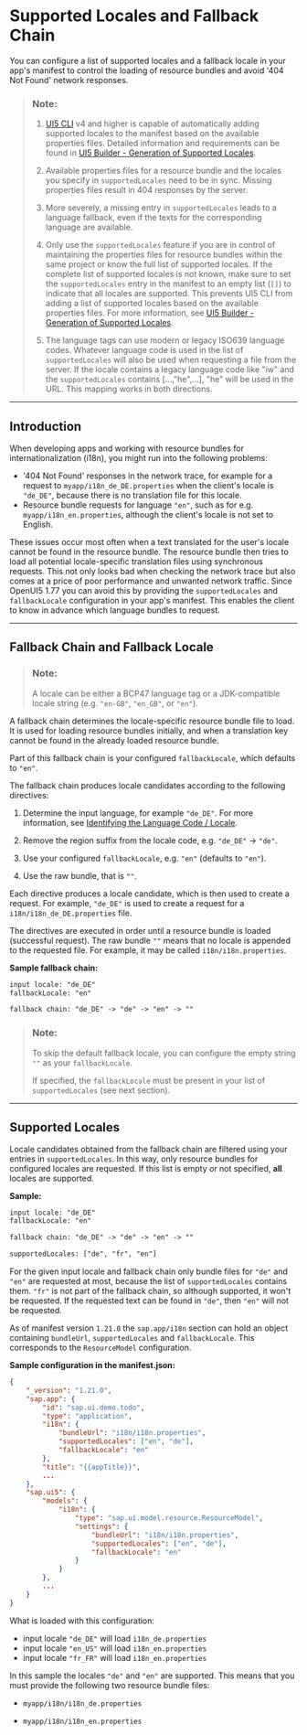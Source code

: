 <!-- loioec753bc539d748f689e3ac814e129563 -->

# Supported Locales and Fallback Chain

You can configure a list of supported locales and a fallback locale in your app's manifest to control the loading of resource bundles and avoid '404 Not Found' network responses.

> ### Note:  
> 1.  [UI5 CLI](https://ui5.github.io/cli/stable/) v4 and higher is capable of automatically adding supported locales to the manifest based on the available properties files. Detailed information and requirements can be found in [UI5 Builder - Generation of Supported Locales](https://ui5.github.io/cli/stable/pages/Builder/#generation-of-supported-locales).
> 
> 2.  Available properties files for a resource bundle and the locales you specify in `supportedLocales` need to be in sync. Missing properties files result in 404 responses by the server.
> 
> 3.  More severely, a missing entry in `supportedLocales` leads to a language fallback, even if the texts for the corresponding language are available.
> 
> 4.  Only use the `supportedLocales` feature if you are in control of maintaining the properties files for resource bundles within the same project or know the full list of supported locales. If the complete list of supported locales is not known, make sure to set the `supportedLocales` entry in the manifest to an empty list \(`[]`\) to indicate that all locales are supported. This prevents UI5 CLI from adding a list of supported locales based on the available properties files. For more information, see [UI5 Builder - Generation of Supported Locales](https://ui5.github.io/cli/stable/pages/Builder/#generation-of-supported-locales).
> 
> 5.  The language tags can use modern or legacy ISO639 language codes. Whatever language code is used in the list of `supportedLocales` will also be used when requesting a file from the server. If the locale contains a legacy language code like "iw" and the `supportedLocales` contains \[...,"he",...\], "he" will be used in the URL. This mapping works in both directions.

***

<a name="loioec753bc539d748f689e3ac814e129563__section_xqx_s3f_wqb"/>

## Introduction

When developing apps and working with resource bundles for internationalization \(i18n\), you might run into the following problems:

-   '404 Not Found' responses in the network trace, for example for a request to `myapp/i18n_de_DE.properties` when the client's locale is `"de_DE"`, because there is no translation file for this locale.
-   Resource bundle requests for language `"en"`, such as for e.g. `myapp/i18n_en.properties`, although the client's locale is not set to English.

These issues occur most often when a text translated for the user's locale cannot be found in the resource bundle. The resource bundle then tries to load all potential locale-specific translation files using synchronous requests. This not only looks bad when checking the network trace but also comes at a price of poor performance and unwanted network traffic. Since OpenUI5 1.77 you can avoid this by providing the `supportedLocales` and `fallbackLocale` configuration in your app's manifest. This enables the client to know in advance which language bundles to request.

***

<a name="loioec753bc539d748f689e3ac814e129563__section_FallbackChain"/>

## Fallback Chain and Fallback Locale

> ### Note:  
> A locale can be either a BCP47 language tag or a JDK-compatible locale string \(e.g. `"en-GB"`, `"en_GB"`, or `"en"`\).

A fallback chain determines the locale-specific resource bundle file to load. It is used for loading resource bundles initially, and when a translation key cannot be found in the already loaded resource bundle.

Part of this fallback chain is your configured `fallbackLocale`, which defaults to `"en"`.

The fallback chain produces locale candidates according to the following directives:

1.  Determine the input language, for example `"de_DE"`. For more information, see [Identifying the Language Code / Locale](identifying-the-language-code-locale-91f21f1.md).

2.  Remove the region suffix from the locale code, e.g. `"de_DE"` -\> `"de"`.

3.  Use your configured `fallbackLocale`, e.g. `"en"` \(defaults to `"en"`\).

4.  Use the raw bundle, that is `""`.


Each directive produces a locale candidate, which is then used to create a request. For example, `"de_DE"` is used to create a request for a `i18n/i18n_de_DE.properties` file.

The directives are executed in order until a resource bundle is loaded \(successful request\). The raw bundle `""` means that no locale is appended to the requested file. For example, it may be called `i18n/i18n.properties`.

**Sample fallback chain:**

```html
input locale: "de_DE"
fallbackLocale: "en"

fallback chain: "de_DE" -> "de" -> "en" -> ""
```

> ### Note:  
> To skip the default fallback locale, you can configure the empty string `""` as your `fallbackLocale`.
> 
> If specified, the `fallbackLocale` must be present in your list of `supportedLocales` \(see next section\).

***

<a name="loioec753bc539d748f689e3ac814e129563__section_SupportedLocales"/>

## Supported Locales

Locale candidates obtained from the fallback chain are filtered using your entries in `supportedLocales`. In this way, only resource bundles for configured locales are requested. If this list is empty or not specified, **all** locales are supported.

**Sample:**

```html
input locale: "de_DE"
fallbackLocale: "en"

fallback chain: "de_DE" -> "de" -> "en" -> ""

supportedLocales: ["de", "fr", "en"]
```

For the given input locale and fallback chain only bundle files for `"de"` and `"en"` are requested at most, because the list of `supportedLocales` contains them. `"fr"` is not part of the fallback chain, so although supported, it won't be requested. If the requested text can be found in `"de"`, then `"en"` will not be requested.

As of manifest version `1.21.0` the `sap.app/i18n` section can hold an object containing `bundleUrl`, `supportedLocales` and `fallbackLocale`. This corresponds to the `ResourceModel` configuration.

**Sample configuration in the manifest.json:**

```json
{
	"_version": "1.21.0",
	"sap.app": {
		"id": "sap.ui.demo.todo",
		"type": "application",
		"i18n": {
			"bundleUrl": "i18n/i18n.properties",
			"supportedLocales": ["en", "de"],
			"fallbackLocale": "en"
		},
		"title": "{{appTitle}}",
		...
	},
	"sap.ui5": {
		"models": {
			"i18n": {
				"type": "sap.ui.model.resource.ResourceModel",
				"settings": {
					"bundleUrl": "i18n/i18n.properties",
					"supportedLocales": ["en", "de"],
					"fallbackLocale": "en"
				}
			}
		},
		...	
	}
}
```

What is loaded with this configuration:

-   input locale `"de_DE"` will load `i18n_de.properties`
-   input locale `"en_US"` will load `i18n_en.properties`
-   input locale `"fr_FR"` will load `i18n_en.properties`

In this sample the locales `"de"` and `"en"` are supported. This means that you must provide the following two resource bundle files:

-   `myapp/i18n/i18n_de.properties`

-   `myapp/i18n/i18n_en.properties`


